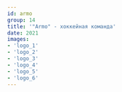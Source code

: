 ```yaml
---
id: armo
group: 14
title: '"Armo" - хоккейная команда'
date: 2021
images:
- 'logo_1'
- 'logo_2'
- 'logo_3'
- 'logo_4'
- 'logo_5'
- 'logo_6'
---
```

